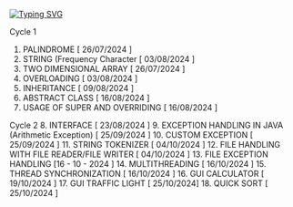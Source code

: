 [![Typing SVG](https://readme-typing-svg.demolab.com?font=Bodoni+Moda+SC&size=30&pause=1000&width=435&lines=S3-OOPS-in-JAVA-LAB_SJCET_23-27;CYCLE+1+,+2;KTU+2019+SCHEME)](https://git.io/typing-svg)

Cycle 1
1. PALINDROME [ 26/07/2024 ]
2. STRING (Frequency Character [ 03/08/2024 ]
3. TWO DIMENSIONAL ARRAY [ 26/07/2024 ]
4. OVERLOADING [ 03/08/2024 ]
5. INHERITANCE [ 09/08/2024 ]
6. ABSTRACT CLASS [ 16/08/2024 ]
7. USAGE OF SUPER AND OVERRIDING [ 16/08/2024 ]

Cycle 2
8. INTERFACE [ 23/08/2024 ]
9. EXCEPTION HANDLING IN JAVA (Arithmetic Exception) [ 25/09/2024 ]
10. CUSTOM EXCEPTION [ 25/09/2024 ]
11. STRING TOKENIZER [ 04/10/2024 ]
12. FILE HANDLING WITH FILE READER/FILE WRITER [ 04/10/2024 ]
13. FILE EXCEPTION HANDLING [16 - 10 - 2024 ]
14. MULTITHREADING [ 16/10/2024 ]
15. THREAD SYNCHRONIZATION [ 16/10/2024 ]
16. GUI CALCULATOR [ 19/10/2024 ]
17. GUI TRAFFIC LIGHT [ 25/10/2024]
18. QUICK SORT [ 25/10/2024 ]
